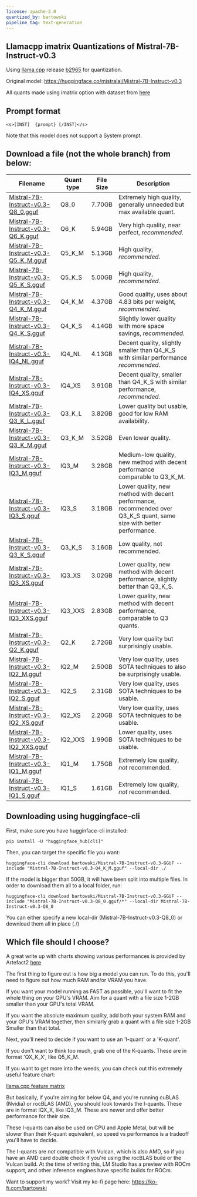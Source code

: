 ```yaml
---
license: apache-2.0
quantized_by: bartowski
pipeline_tag: text-generation
---
```


## Llamacpp imatrix Quantizations of Mistral-7B-Instruct-v0.3

Using <a href="https://github.com/ggerganov/llama.cpp/">llama.cpp</a> release <a href="https://github.com/ggerganov/llama.cpp/releases/tag/b2965">b2965</a> for quantization.

Original model: https://huggingface.co/mistralai/Mistral-7B-Instruct-v0.3

All quants made using imatrix option with dataset from [here](https://gist.github.com/bartowski1182/b6ac44691e994344625687afe3263b3a)

## Prompt format

```
<s>[INST]  {prompt} [/INST]</s>
```

Note that this model does not support a System prompt.

## Download a file (not the whole branch) from below:

| Filename | Quant type | File Size | Description |
| -------- | ---------- | --------- | ----------- |
| [Mistral-7B-Instruct-v0.3-Q8_0.gguf](https://huggingface.co/bartowski/Mistral-7B-Instruct-v0.3-GGUF/blob/main/Mistral-7B-Instruct-v0.3-Q8_0.gguf) | Q8_0 | 7.70GB | Extremely high quality, generally unneeded but max available quant. |
| [Mistral-7B-Instruct-v0.3-Q6_K.gguf](https://huggingface.co/bartowski/Mistral-7B-Instruct-v0.3-GGUF/blob/main/Mistral-7B-Instruct-v0.3-Q6_K.gguf) | Q6_K | 5.94GB | Very high quality, near perfect, *recommended*. |
| [Mistral-7B-Instruct-v0.3-Q5_K_M.gguf](https://huggingface.co/bartowski/Mistral-7B-Instruct-v0.3-GGUF/blob/main/Mistral-7B-Instruct-v0.3-Q5_K_M.gguf) | Q5_K_M | 5.13GB | High quality, *recommended*. |
| [Mistral-7B-Instruct-v0.3-Q5_K_S.gguf](https://huggingface.co/bartowski/Mistral-7B-Instruct-v0.3-GGUF/blob/main/Mistral-7B-Instruct-v0.3-Q5_K_S.gguf) | Q5_K_S | 5.00GB | High quality, *recommended*. |
| [Mistral-7B-Instruct-v0.3-Q4_K_M.gguf](https://huggingface.co/bartowski/Mistral-7B-Instruct-v0.3-GGUF/blob/main/Mistral-7B-Instruct-v0.3-Q4_K_M.gguf) | Q4_K_M | 4.37GB | Good quality, uses about 4.83 bits per weight, *recommended*. |
| [Mistral-7B-Instruct-v0.3-Q4_K_S.gguf](https://huggingface.co/bartowski/Mistral-7B-Instruct-v0.3-GGUF/blob/main/Mistral-7B-Instruct-v0.3-Q4_K_S.gguf) | Q4_K_S | 4.14GB | Slightly lower quality with more space savings, *recommended*. |
| [Mistral-7B-Instruct-v0.3-IQ4_NL.gguf](https://huggingface.co/bartowski/Mistral-7B-Instruct-v0.3-GGUF/blob/main/Mistral-7B-Instruct-v0.3-IQ4_NL.gguf) | IQ4_NL | 4.13GB | Decent quality, slightly smaller than Q4_K_S with similar performance *recommended*. |
| [Mistral-7B-Instruct-v0.3-IQ4_XS.gguf](https://huggingface.co/bartowski/Mistral-7B-Instruct-v0.3-GGUF/blob/main/Mistral-7B-Instruct-v0.3-IQ4_XS.gguf) | IQ4_XS | 3.91GB | Decent quality, smaller than Q4_K_S with similar performance, *recommended*. |
| [Mistral-7B-Instruct-v0.3-Q3_K_L.gguf](https://huggingface.co/bartowski/Mistral-7B-Instruct-v0.3-GGUF/blob/main/Mistral-7B-Instruct-v0.3-Q3_K_L.gguf) | Q3_K_L | 3.82GB | Lower quality but usable, good for low RAM availability. |
| [Mistral-7B-Instruct-v0.3-Q3_K_M.gguf](https://huggingface.co/bartowski/Mistral-7B-Instruct-v0.3-GGUF/blob/main/Mistral-7B-Instruct-v0.3-Q3_K_M.gguf) | Q3_K_M | 3.52GB | Even lower quality. |
| [Mistral-7B-Instruct-v0.3-IQ3_M.gguf](https://huggingface.co/bartowski/Mistral-7B-Instruct-v0.3-GGUF/blob/main/Mistral-7B-Instruct-v0.3-IQ3_M.gguf) | IQ3_M | 3.28GB | Medium-low quality, new method with decent performance comparable to Q3_K_M. |
| [Mistral-7B-Instruct-v0.3-IQ3_S.gguf](https://huggingface.co/bartowski/Mistral-7B-Instruct-v0.3-GGUF/blob/main/Mistral-7B-Instruct-v0.3-IQ3_S.gguf) | IQ3_S | 3.18GB | Lower quality, new method with decent performance, recommended over Q3_K_S quant, same size with better performance. |
| [Mistral-7B-Instruct-v0.3-Q3_K_S.gguf](https://huggingface.co/bartowski/Mistral-7B-Instruct-v0.3-GGUF/blob/main/Mistral-7B-Instruct-v0.3-Q3_K_S.gguf) | Q3_K_S | 3.16GB | Low quality, not recommended. |
| [Mistral-7B-Instruct-v0.3-IQ3_XS.gguf](https://huggingface.co/bartowski/Mistral-7B-Instruct-v0.3-GGUF/blob/main/Mistral-7B-Instruct-v0.3-IQ3_XS.gguf) | IQ3_XS | 3.02GB | Lower quality, new method with decent performance, slightly better than Q3_K_S. |
| [Mistral-7B-Instruct-v0.3-IQ3_XXS.gguf](https://huggingface.co/bartowski/Mistral-7B-Instruct-v0.3-GGUF/blob/main/Mistral-7B-Instruct-v0.3-IQ3_XXS.gguf) | IQ3_XXS | 2.83GB | Lower quality, new method with decent performance, comparable to Q3 quants. |
| [Mistral-7B-Instruct-v0.3-Q2_K.gguf](https://huggingface.co/bartowski/Mistral-7B-Instruct-v0.3-GGUF/blob/main/Mistral-7B-Instruct-v0.3-Q2_K.gguf) | Q2_K | 2.72GB | Very low quality but surprisingly usable. |
| [Mistral-7B-Instruct-v0.3-IQ2_M.gguf](https://huggingface.co/bartowski/Mistral-7B-Instruct-v0.3-GGUF/blob/main/Mistral-7B-Instruct-v0.3-IQ2_M.gguf) | IQ2_M | 2.50GB | Very low quality, uses SOTA techniques to also be surprisingly usable. |
| [Mistral-7B-Instruct-v0.3-IQ2_S.gguf](https://huggingface.co/bartowski/Mistral-7B-Instruct-v0.3-GGUF/blob/main/Mistral-7B-Instruct-v0.3-IQ2_S.gguf) | IQ2_S | 2.31GB | Very low quality, uses SOTA techniques to be usable. |
| [Mistral-7B-Instruct-v0.3-IQ2_XS.gguf](https://huggingface.co/bartowski/Mistral-7B-Instruct-v0.3-GGUF/blob/main/Mistral-7B-Instruct-v0.3-IQ2_XS.gguf) | IQ2_XS | 2.20GB | Very low quality, uses SOTA techniques to be usable. |
| [Mistral-7B-Instruct-v0.3-IQ2_XXS.gguf](https://huggingface.co/bartowski/Mistral-7B-Instruct-v0.3-GGUF/blob/main/Mistral-7B-Instruct-v0.3-IQ2_XXS.gguf) | IQ2_XXS | 1.99GB | Lower quality, uses SOTA techniques to be usable. |
| [Mistral-7B-Instruct-v0.3-IQ1_M.gguf](https://huggingface.co/bartowski/Mistral-7B-Instruct-v0.3-GGUF/blob/main/Mistral-7B-Instruct-v0.3-IQ1_M.gguf) | IQ1_M | 1.75GB | Extremely low quality, *not* recommended. |
| [Mistral-7B-Instruct-v0.3-IQ1_S.gguf](https://huggingface.co/bartowski/Mistral-7B-Instruct-v0.3-GGUF/blob/main/Mistral-7B-Instruct-v0.3-IQ1_S.gguf) | IQ1_S | 1.61GB | Extremely low quality, *not* recommended. |

## Downloading using huggingface-cli

First, make sure you have hugginface-cli installed:

```
pip install -U "huggingface_hub[cli]"
```

Then, you can target the specific file you want:

```
huggingface-cli download bartowski/Mistral-7B-Instruct-v0.3-GGUF --include "Mistral-7B-Instruct-v0.3-Q4_K_M.gguf" --local-dir ./
```

If the model is bigger than 50GB, it will have been split into multiple files. In order to download them all to a local folder, run:

```
huggingface-cli download bartowski/Mistral-7B-Instruct-v0.3-GGUF --include "Mistral-7B-Instruct-v0.3-Q8_0.gguf/*" --local-dir Mistral-7B-Instruct-v0.3-Q8_0
```

You can either specify a new local-dir (Mistral-7B-Instruct-v0.3-Q8_0) or download them all in place (./)

## Which file should I choose?

A great write up with charts showing various performances is provided by Artefact2 [here](https://gist.github.com/Artefact2/b5f810600771265fc1e39442288e8ec9)

The first thing to figure out is how big a model you can run. To do this, you'll need to figure out how much RAM and/or VRAM you have.

If you want your model running as FAST as possible, you'll want to fit the whole thing on your GPU's VRAM. Aim for a quant with a file size 1-2GB smaller than your GPU's total VRAM.

If you want the absolute maximum quality, add both your system RAM and your GPU's VRAM together, then similarly grab a quant with a file size 1-2GB Smaller than that total.

Next, you'll need to decide if you want to use an 'I-quant' or a 'K-quant'.

If you don't want to think too much, grab one of the K-quants. These are in format 'QX_K_X', like Q5_K_M.

If you want to get more into the weeds, you can check out this extremely useful feature chart:

[llama.cpp feature matrix](https://github.com/ggerganov/llama.cpp/wiki/Feature-matrix)

But basically, if you're aiming for below Q4, and you're running cuBLAS (Nvidia) or rocBLAS (AMD), you should look towards the I-quants. These are in format IQX_X, like IQ3_M. These are newer and offer better performance for their size.

These I-quants can also be used on CPU and Apple Metal, but will be slower than their K-quant equivalent, so speed vs performance is a tradeoff you'll have to decide.

The I-quants are *not* compatible with Vulcan, which is also AMD, so if you have an AMD card double check if you're using the rocBLAS build or the Vulcan build. At the time of writing this, LM Studio has a preview with ROCm support, and other inference engines have specific builds for ROCm.

Want to support my work? Visit my ko-fi page here: https://ko-fi.com/bartowski
